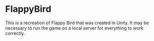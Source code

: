 # FlappyBird
This is a recreation of Flappy Bird that was created in Unity. It may be necessary to run the game on a local server for everything to work correctly.
